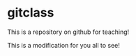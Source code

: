 gitclass
========

This is a repository on github for teaching!

This is a modification for you all to see!
